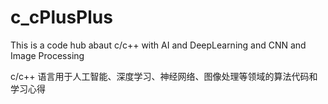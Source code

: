# c_cPlusPlus
This is a code hub abaut c/c++ with AI and DeepLearning and CNN and Image Processing

c/c++ 语言用于人工智能、深度学习、神经网络、图像处理等领域的算法代码和学习心得

